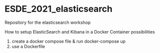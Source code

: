 # ESDE_2021_elasticsearch
Repository for the elasticsearch workshop

How to setup ElasticSearch and Kibana in a Docker Container possibilities

1) create a docker compose file & run docker-compose up
2) use a Dockerfile
